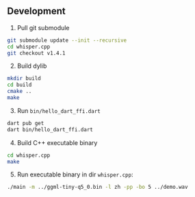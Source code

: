 ## Development

1. Pull git submodule

```bash
git submodule update --init --recursive
cd whisper.cpp
git checkout v1.4.1
```

2. Build dylib

```bash
mkdir build
cd build
cmake ..
make
```

3. Run `bin/hello_dart_ffi.dart`

```bash
dart pub get
dart bin/hello_dart_ffi.dart
```

4. Build C++ executable binary

```bash
cd whisper.cpp
make
```

5. Run executable binary in dir `whisper.cpp`:

```bash
./main -m ../ggml-tiny-q5_0.bin -l zh -pp -bo 5 ../demo.wav
```
